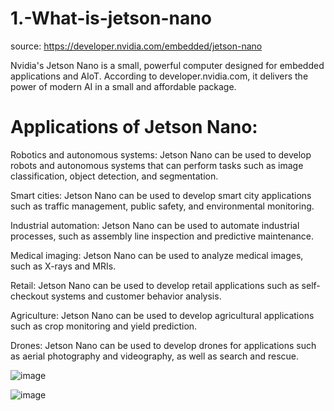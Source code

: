 # 1.-What-is-jetson-nano
source: https://developer.nvidia.com/embedded/jetson-nano

Nvidia's Jetson Nano is a small, powerful computer designed for embedded applications and AIoT. According to developer.nvidia.com, it delivers the power of modern AI in a small and affordable package.

# Applications of Jetson Nano:

Robotics and autonomous systems: Jetson Nano can be used to develop robots and autonomous systems that can perform tasks such as image classification, object detection, and segmentation.

Smart cities: Jetson Nano can be used to develop smart city applications such as traffic management, public safety, and environmental monitoring.

Industrial automation: Jetson Nano can be used to automate industrial processes, such as assembly line inspection and predictive maintenance.

Medical imaging: Jetson Nano can be used to analyze medical images, such as X-rays and MRIs.

Retail: Jetson Nano can be used to develop retail applications such as self-checkout systems and customer behavior analysis.

Agriculture: Jetson Nano can be used to develop agricultural applications such as crop monitoring and yield prediction.

Drones: Jetson Nano can be used to develop drones for applications such as aerial photography and videography, as well as search and rescue.

![image](https://github.com/sabbir-the-faaz/1.-What-is-jetson-nano/assets/161277809/ca43b618-9727-48a8-bc42-aaa11f8644c0)



![image](https://github.com/sabbir-the-faaz/1.-What-is-jetson-nano/assets/161277809/13485b84-26c4-4dcf-a6fc-3e5efbf69141)



